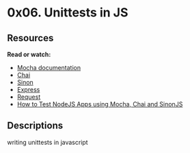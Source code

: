0x06. Unittests in JS
=====================

Resources
---------

**Read or watch:**

-   [Mocha documentation](https://alx-intranet.hbtn.io/rltoken/Gx5mfX41__cc2hwepcl0aA "Mocha documentation")
-   [Chai](https://alx-intranet.hbtn.io/rltoken/Rs3SrSdr9OxPp-4099A0cg "Chai")
-   [Sinon](https://alx-intranet.hbtn.io/rltoken/5KsW5N9sG3sGWW3z-jkNwA "Sinon")
-   [Express](https://alx-intranet.hbtn.io/rltoken/Jq58SNUh8jcZqKoFcuOQdw "Express")
-   [Request](https://alx-intranet.hbtn.io/rltoken/FcJfzr2jUJSj8Xp3z9L1wg "Request")
-   [How to Test NodeJS Apps using Mocha, Chai and SinonJS](https://alx-intranet.hbtn.io/rltoken/HwB8gViDosy8znk7H9i4Pw "How to Test NodeJS Apps using Mocha, Chai and SinonJS")

## Descriptions
writing unittests in javascript
